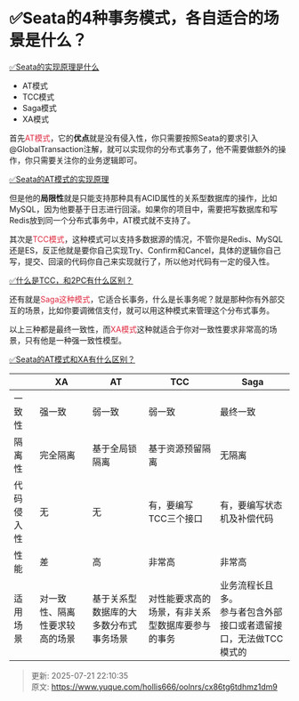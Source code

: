 # ✅Seata的4种事务模式，各自适合的场景是什么？

[✅Seata的实现原理是什么](https://www.yuque.com/hollis666/oolnrs/qro9fl9lsiinx1tu)



+ AT模式
+ TCC模式
+ Saga模式
+ XA模式





首先<font style="color:#DF2A3F;">AT模式</font>，它的**优点**就是没有侵入性，你只需要按照Seata的要求引入@GlobalTransaction注解，就可以实现你的分布式事务了，他不需要做额外的操作，你只需要关注你的业务逻辑即可。



[✅Seata的AT模式的实现原理](https://www.yuque.com/hollis666/oolnrs/me3ge4vavi0fokgq)



但是他的**局限性**就是只能支持那种具有ACID属性的关系型数据库的操作，比如MySQL，因为他要基于日志进行回滚。如果你的项目中，需要把写数据库和写Redis放到同一个分布式事务中，AT模式就不支持了。



其次是<font style="color:#DF2A3F;">TCC模式</font>，这种模式可以支持多数据源的情况，不管你是Redis、MySQL还是ES，反正他就是要你自己实现Try、Confirm和Cancel，具体的逻辑你自己写，提交、回滚的代码你自己来实现就行了，所以他对代码有一定的侵入性。



[✅什么是TCC，和2PC有什么区别？](https://www.yuque.com/hollis666/oolnrs/xhvbak3ouy6xqiml)



还有就是<font style="color:#DF2A3F;">Saga这种模式</font>，它适合长事务，什么是长事务呢？就是那种你有外部交互的场景，比如你要调微信支付，就可以用这种模式来管理这个分布式事务。



以上三种都是最终一致性，而<font style="color:#DF2A3F;">XA模式</font>这种就适合于你对一致性要求非常高的场景，只有他是一种强一致性模型。



[✅Seata的AT模式和XA有什么区别？](https://www.yuque.com/hollis666/oolnrs/fzd9nmraf5krr4m0)



| | XA | AT | TCC | Saga |
| --- | --- | --- | --- | --- |
| 一致性 | 强一致 | 弱一致 | 弱一致 | 最终一致 |
| 隔离性 | 完全隔离 | 基于全局锁隔离 | 基于资源预留隔离 | 无隔离 |
| 代码侵入性 | 无 | 无 | 有，要编写TCC三个接口 | 有，要编写状态机及补偿代码 |
| 性能 | 差 | 高 | 非常高 | 非常高 |
| 适用场景 | 对一致性、隔离性要求较高的场景 | 基于关系型数据库的大多数分布式事务场景 | 对性能要求高的场景，有非关系型数据库要参与的事务 | 业务流程长且多。<br/>参与者包含外部接口或者遗留接口，无法做TCC模式的 |




> 更新: 2025-07-21 22:10:35  
> 原文: <https://www.yuque.com/hollis666/oolnrs/cx86tg6tdhmz1dm9>